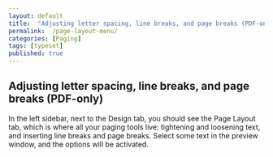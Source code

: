```yaml
---
layout: default
title:  "Adjusting letter spacing, line breaks, and page breaks (PDF-only)"
permalink:  /page-layout-menu/
categories: [Paging]
tags: [typeset]
published: true
---
```


<section data-type="chapter" class="hsecchapter" data-hederis-type="hsecchapter" id="page-layout-menu" data-pi-attrs="id: page-layout-menu; data-tags: typeset;" role="doc-chapter" data-tags="typeset" data-author-name=" " data-book-title=" " title="Adjusting letter spacing, line breaks, and page breaks (PDF-only)"><h1 data-hederis-type="hblkchaptitle" class="hblkchaptitle" id="pILNLFu89">Adjusting letter spacing, line breaks, and page breaks (PDF-only)</h1>
    <p class="hblkp" data-hederis-type="hblkp" id="pYg9kcDU1">In the left sidebar, next to the Design tab, you should see the Page Layout tab, which is where all your paging tools live: tightening and loosening text, and inserting line breaks and page breaks. Select some text in the preview window, and the options will be activated.</p>
    </section>
    